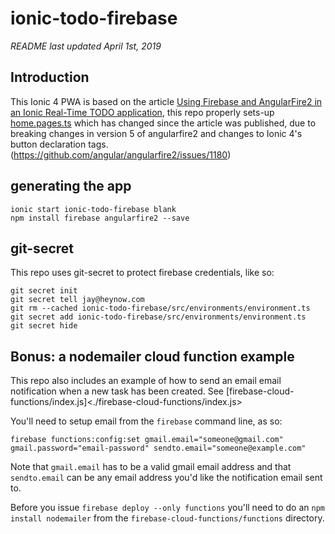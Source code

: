# ionic-todo-firebase

*README last updated April 1st, 2019*

## Introduction

This Ionic 4 PWA is based on the article [Using Firebase and AngularFire2 in an Ionic Real-Time TODO application](https://www.javascripttuts.com/using-firebase-and-angularfire2-in-an-ionic-real-time-todo-application/), this repo properly sets-up [home.pages.ts](<./ionic-todo-firebase/src/app/home/home.page.ts>) which has changed since the article was published, due to breaking changes in version 5 of angularfire2 and changes to Ionic 4's button declaration tags.
(https://github.com/angular/angularfire2/issues/1180)

## generating the app
```
ionic start ionic-todo-firebase blank
npm install firebase angularfire2 --save
```

## git-secret

This repo uses git-secret to protect firebase credentials, like so:
```
git secret init
git secret tell jay@heynow.com
git rm --cached ionic-todo-firebase/src/environments/environment.ts
git secret add ionic-todo-firebase/src/environments/environment.ts
git secret hide
```

## Bonus: a nodemailer cloud function example

This repo also includes an example of how to send an email email notification when a new task has been created. See [firebase-cloud-functions/index.js]<./firebase-cloud-functions/index.js>

You'll need to setup email from the `firebase` command line, as so:
```
firebase functions:config:set gmail.email="someone@gmail.com" gmail.password="email-password" sendto.email="someone@example.com"
```
Note that `gmail.email` has to be a valid gmail email address and that `sendto.email` can be any email address you'd like the notification email sent to.

Before you issue `firebase deploy --only functions` you'll need to do an `npm install nodemailer` from the `firebase-cloud-functions/functions` directory.
